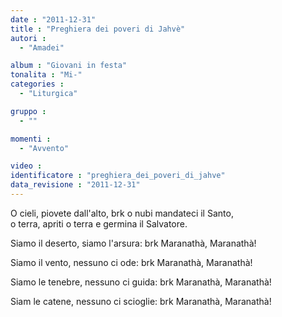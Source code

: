 ```yaml
---
date : "2011-12-31"
title : "Preghiera dei poveri di Jahvè"
autori : 
  - "Amadei"

album : "Giovani in festa"
tonalita : "Mi-"
categories : 
  - "Liturgica"

gruppo : 
  - ""

momenti : 
  - "Avvento"

video : 
identificatore : "preghiera_dei_poveri_di_jahve"
data_revisione : "2011-12-31"
---
```

  
  
  
O cieli, piovete dall'alto, brk o nubi mandateci il Santo,  
o terra, apriti o terra e germina il Salvatore.  
  
  
  
Siamo il deserto, siamo l'arsura: brk Maranathà, Maranathà!  
  
  
  
  
Siamo il vento, nessuno ci ode: brk Maranathà, Maranathà!  
  
  
  
  
Siamo le tenebre, nessuno ci guida: brk Maranathà, Maranathà!  
  
  
  
  
Siam le catene, nessuno ci scioglie: brk Maranathà, Maranathà!  
  
  
  
  
